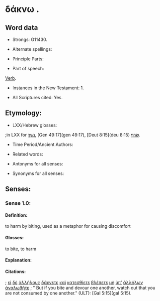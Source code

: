 # δάκνω .

<!-- Status: S2=NeedsFinalCheck -->
<!-- Lexica used for edits: BDAG LN CVB  -->

## Word data

* Strongs: G11430.


* Alternate spellings:

* Principle Parts: 

* Part of speech: 

[Verb](http://ugg.readthedocs.io/en/latest/verb.html). 

* Instances in the New Testament: 1.

* All Scriptures cited: Yes.

## Etymology: 


* LXX/Hebrew glosses: 

;in LXX for [נשׁךְ](//en-uhal/H5391), [Gen 49:17](gen 49:17),  [Deut 8:15](deu 8:15) [שׂרף](//en-uhal/H8313).

* Time Period/Ancient Authors: 

* Related words: 

* Antonyms for all senses:

* Synonyms for all senses: 


## Senses:


### Sense  1.0: 

#### Definition: 

to harm by biting, used as a metaphor for causing discomfort

#### Glosses: 

to bite, to harm

#### Explanation: 

#### Citations: 

; [εἰ](../G14870/01.md) [δὲ](../G11610/01.md) [ἀλλήλους](../G02400/01.md) [δάκνετε](../G11430/01.md) [καὶ](../G25320/01.md) [κατεσθίετε](../G27190/01.md) [βλέπετε](../G09910/01.md) [μὴ](../G33610/01.md) [ὑπ’](../G52590/01.md) [ἀλλήλων](../G02400/01.md) [ἀναλωθῆτε](../G03550/01.md)
; " But if you bite and devour one another, watch out that you are not consumed by one another." (ULT): 
[Gal 5:15](gal 5:15).
